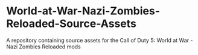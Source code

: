 # World-at-War-Nazi-Zombies-Reloaded-Source-Assets
A repository containing source assets for the Call of Duty 5: World at War - Nazi Zombies Reloaded mods
